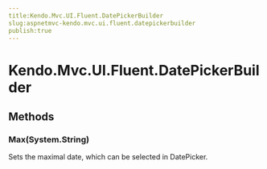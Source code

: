 ```yaml
---
title:Kendo.Mvc.UI.Fluent.DatePickerBuilder
slug:aspnetmvc-kendo.mvc.ui.fluent.datepickerbuilder
publish:true
---
```


# Kendo.Mvc.UI.Fluent.DatePickerBuilder

## Methods

### Max(System.String)
Sets the maximal date, which can be selected in DatePicker.